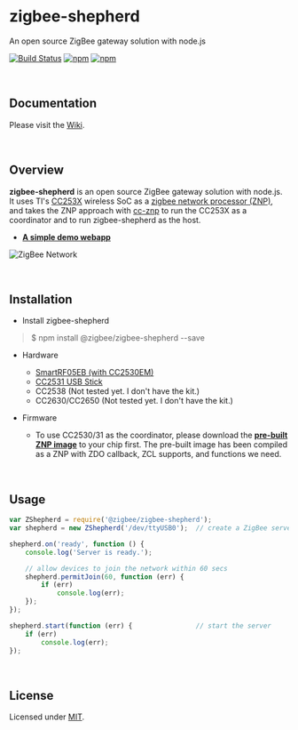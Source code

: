 # zigbee-shepherd
An open source ZigBee gateway solution with node.js

[![Build Status](https://travis-ci.com/ZigBeans/zigbee-shepherd.svg?branch=master)](https://travis-ci.com/ZigBeans/zigbee-shepherd)
[![npm](https://img.shields.io/npm/v/@zigbee/zigbee-shepherd.svg?maxAge=2592000)](https://www.npmjs.com/package/@zigbee/zigbee-shepherd)
[![npm](https://img.shields.io/npm/l/@zigbee/zigbee-shepherd.svg?maxAge=2592000)](https://www.npmjs.com/package/@zigbee/zigbee-shepherd)

<br />

## Documentation

Please visit the [Wiki](https://github.com/zigbeer/zigbee-shepherd/wiki).

<br />

## Overview

**zigbee-shepherd** is an open source ZigBee gateway solution with node.js. It uses TI's [CC253X](http://www.ti.com/lsds/ti/wireless_connectivity/zigbee/overview.page) wireless SoC as a [zigbee network processor (ZNP)](http://www.ti.com/lit/an/swra444/swra444.pdf), and takes the ZNP approach with [cc-znp](https://github.com/ZigBeans/cc-znp) to run the CC253X as a coordinator and to run zigbee-shepherd as the host.

* [**A simple demo webapp**](https://github.com/zigbeer/zigbee-demo#readme)

![ZigBee Network](https://raw.githubusercontent.com/zigbeer/documents/master/zigbee-shepherd/zigbee_net.png)

<br />

## Installation

* Install zigbee-shepherd

> $ npm install @zigbee/zigbee-shepherd --save

* Hardware
    - [SmartRF05EB (with CC2530EM)](http://www.ti.com/tool/cc2530dk)
    - [CC2531 USB Stick](http://www.ti.com/tool/cc2531emk)
    - CC2538 (Not tested yet. I don't have the kit.)
    - CC2630/CC2650 (Not tested yet. I don't have the kit.)

* Firmware
    - To use CC2530/31 as the coordinator, please download the [**pre-built ZNP image**](https://github.com/zigbeer/documents/tree/master/zigbee-shepherd) to your chip first. The pre-built image has been compiled as a ZNP with ZDO callback, ZCL supports, and functions we need.

<br />

## Usage

```js
var ZShepherd = require('@zigbee/zigbee-shepherd');
var shepherd = new ZShepherd('/dev/ttyUSB0');  // create a ZigBee server

shepherd.on('ready', function () {
    console.log('Server is ready.');

    // allow devices to join the network within 60 secs
    shepherd.permitJoin(60, function (err) {
        if (err)
            console.log(err);
    }); 
});

shepherd.start(function (err) {                // start the server
    if (err)
        console.log(err);
});
```

<br />

## License

Licensed under [MIT](https://github.com/ZigBeans/zigbee-shepherd/blob/master/LICENSE).
